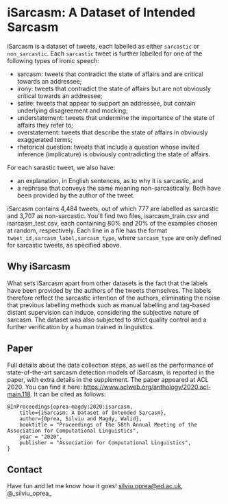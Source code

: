# iSarcasm: A Dataset of Intended Sarcasm

iSarcasm is a dataset of tweets, each labelled as either `sarcastic` or `non_sarcastic`.
Each `sarcastic` tweet is further labelled for one of the following types of ironic speech:

- sarcasm: tweets that contradict the state of affairs and are critical towards an addressee;
- irony: tweets that contradict the state of affairs but are not obviously critical towards an addressee;
- satire: tweets that appear to support an addressee, but contain underlying disagreement and mocking;
- understatement: tweets that undermine the importance of the state of affairs they refer to;
- overstatement: tweets that describe the state of affairs in obviously exaggerated terms;
- rhetorical question: tweets that include a question whose invited inference (implicature) is obviously 
  contradicting the state of affairs.

For each sarastic tweet, we also have:
  - an explanation, in English sentences, as to why it is sarcastic, and 
  - a rephrase that conveys the same meaning non-sarcastically.
Both have been provided by the author of the tweet.

iSarcasm contains 4,484 tweets, out of which 777 are labelled as sarcastic and
3,707 as non-sarcastic. You'll find two files, isarcasm_train.csv and isarcasm_test.csv,
each containing 80% and 20% of the examples chosen at random, respectively. Each line in a
file has the format `tweet_id,sarcasm_label,sarcasm_type`, 
where `sarcasm_type` are only defined for sarcastic tweets,
as specified above.

## Why iSarcasm
What sets iSarcasm apart from other datasets is the fact that the labels have been provided by the
authors of the tweets themselves. The labels therefore reflect the sarcastic intention of the authors, 
eliminating the noise that previous labelling methods such as manual labelling and tag-based distant 
supervision can induce, considering the subjective nature of sarcasm. The dataset was also subjected 
to strict quality control and a further verification by a human trained in linguistics.

## Paper

Full details about the data collection steps, as well as the performance of state-of-the-art sarcasm 
detection models of iSarcasm, is reported in the paper, with extra details in the supplement. The paper appeared at ACL 2020. You can find it here: https://www.aclweb.org/anthology/2020.acl-main.118. It can be cited as follows:

    @InProceedings{oprea-magdy:2020:isarcasm,
        title={iSarcasm: A Dataset of Intended Sarcasm},
        author={Oprea, Silviu and Magdy, Walid},
        booktitle = "Proceedings of the 58th Annual Meeting of the Association for Computational Linguistics",
        year = "2020",
        publisher = "Association for Computational Linguistics",
    }

## Contact
Have fun and let me know how it goes! silviu.oprea@ed.ac.uk, @\_silviu\_oprea\_
